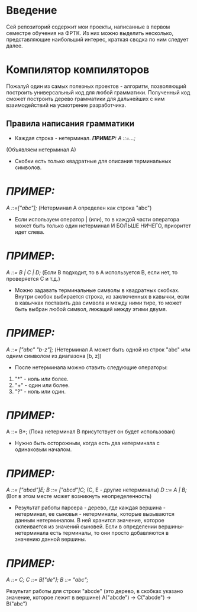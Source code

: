 # Введение
Сей репозиторий содержит мои проекты, написанные в первом семестре обучения на ФРТК.
Из них можно выделить несколько, представляющие наибольший интерес, краткая сводка по ним следует далее.

# Компилятор компиляторов
Пожалуй один из самых полезных проектов - алгоритм, позволяющий построить универсальный код для любой грамматики.
Полученный код сможет построить дерево грамматики для дальнейших с ним взаимодействий на усмотрение разработчика.

## Правила написания грамматики
- Каждая строка - нетерминал.
***ПРИМЕР:*** *A ::=...;* 




(Объявляем нетерминал А)
- Скобки есть только квадратные для описания терминальных символов.
# ***ПРИМЕР:*** 
*A ::=["abc"];* 
(Нетерминал А определен как строка "abc")
- Если используем оператор | (или), то в каждой части оператора может быть только один нетерминал И БОЛЬШЕ НИЧЕГО,
приоритет идет слева.
# ***ПРИМЕР***: 
*A ::= B | C | D;* (Если B подходит, то в A используется B, если нет, то проверяется C и т.д.)
- Можно задавать терминальные символы в квадратных скобках.
Внутри скобок выбирается строка, из заключенных в кавычки,
если в кавычках поставить два символа и между ними тире, то может быть выбран любой символ,
лежащий между этими двумя.
# ***ПРИМЕР:*** 
*A ::= ["abc" "b-z"];* (Нетерминал А может быть одной из строк "abc" или одним символом из диапазона [b, z])
- После нетерминала можно ставить следующие операторы:
1. "*" - ноль или более.
2. "+" - один или более.
3. "?" - ноль или один.
# ***ПРИМЕР:*** 
А ::= B*; (Пока нетерминал B присутствует он будет использован)
- Нужно быть осторожным, когда есть два нетерминала с одинаковым началом.
# ***ПРИМЕР:*** 
*A ::= ["abcd"]E;*
*B ::= ["abcd"]C;* (C, E - другие нетерминалы)
*D ::= A | B;* (Вот в этом месте может возникнуть неопределенность)
- Результат работы парсера - дерево, где каждая вершина - нетерминал, ее сыновья - нетерминалы, которые вызываются данным нетерминалом.
В ней хранится значение, которое склеивается из значений сыновей. Если в определении вершины-нетерминала есть терминалы,
то они просто добавляются в значению данной вершины.
# ***ПРИМЕР:*** 
*A ::= C;*
*C ::= B["de"];*
*B ::= "abc";*

Результат работы для строки "abcde" (это дерево, в скобках указано значение, которое лежит в вершине)
A("abcde") -> C("abcde") -> B("abc")
